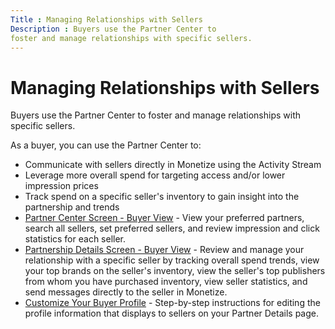 ```yaml
---
Title : Managing Relationships with Sellers
Description : Buyers use the Partner Center to
foster and manage relationships with specific sellers.
---
```



# Managing Relationships with Sellers



Buyers use the Partner Center to
foster and manage relationships with specific sellers.

As a buyer, you can use the Partner
Center to:

- Communicate with sellers directly in Monetize
  using the Activity Stream
- Leverage more overall spend for targeting access and/or lower
  impression prices
- Track spend on a specific seller's inventory to gain insight into the
  partnership and trends
- <a href="partner-center-screen-buyer-view.html" class="xref">Partner
  Center Screen - Buyer View</a> - View your preferred partners, search
  all sellers, set preferred sellers, and review impression and click
  statistics for each seller.
- <a href="partnership-details-screen-buyer-view.html"
  class="xref">Partnership Details Screen - Buyer View</a> - Review and
  manage your relationship with a specific seller by tracking overall
  spend trends, view your top brands on the seller's inventory, view the
  seller's top publishers from whom you have purchased inventory, view
  seller statistics, and send messages directly to the seller in
  Monetize.
- <a href="customize-your-buyer-profile.html" class="xref">Customize Your
  Buyer Profile</a> - Step-by-step instructions for editing the profile
  information that displays to sellers on your Partner Details page.




